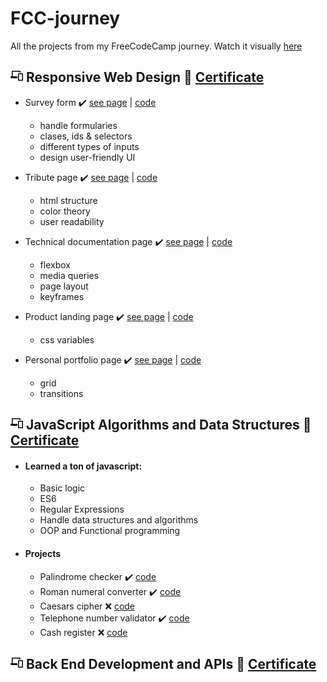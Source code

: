 # FCC-journey
All the projects from my FreeCodeCamp journey. Watch it visually [here](https://joelencinas.github.io/FCC-journey/)

## <svg width="20px" height="20px" aria-hidden="true" viewBox="0 0 640 512" xmlns="http://www.w3.org/2000/svg" class="cert-header-icon"><path d="M112 48h352v48h48V32a32.09 32.09 0 00-32-32H96a32.09 32.09 0 00-32 32v256H16a16 16 0 00-16 16v16a64.14 64.14 0 0063.91 64H352v-96H112zm492 80H420a36 36 0 00-36 36v312a36 36 0 0036 36h184a36 36 0 0036-36V164a36 36 0 00-36-36zm-12 336H432V176h160z"></path></svg> Responsive Web Design 📜 [Certificate](https://www.freecodecamp.org/certification/joelencinas/responsive-web-design)

- Survey form ✔️  [see page](https://codepen.io/JoelEncinasMartin/pen/QWQVJar) | [code](https://github.com/JoelEncinas/fcc-journey/tree/main/responsive_web_design/Survey_form)

  - handle formularies
  - clases, ids & selectors
  - different types of inputs
  - design user-friendly UI
  
- Tribute page ✔️  [see page](https://codepen.io/JoelEncinasMartin/pen/wvyjxpN) | [code](https://github.com/JoelEncinas/fcc-journey/tree/main/responsive_web_design/Tribute_page)

  - html structure
  - color theory
  - user readability
  
- Technical documentation page ✔️  [see page](https://codepen.io/JoelEncinasMartin/pen/zYRmzoM) | [code](https://github.com/JoelEncinas/fcc-journey/tree/main/responsive_web_design/Technical_documentation_page)

  - flexbox
  - media queries
  - page layout
  - keyframes
  
- Product landing page ✔️  [see page](https://codepen.io/JoelEncinasMartin/pen/JjpwbXE) | [code](https://github.com/JoelEncinas/fcc-journey/tree/main/responsive_web_design/Product_Landing_page)

  - css variables
  
- Personal portfolio page ✔️  [see page](https://codepen.io/JoelEncinasMartin/pen/LYQMabB) | [code](https://github.com/JoelEncinas/fcc-journey/tree/main/responsive_web_design/Portfolio)

  - grid
  - transitions

## <svg width="20px" height="20px" aria-hidden="true" viewBox="0 0 640 512" xmlns="http://www.w3.org/2000/svg" class="cert-header-icon"><path d="M112 48h352v48h48V32a32.09 32.09 0 00-32-32H96a32.09 32.09 0 00-32 32v256H16a16 16 0 00-16 16v16a64.14 64.14 0 0063.91 64H352v-96H112zm492 80H420a36 36 0 00-36 36v312a36 36 0 0036 36h184a36 36 0 0036-36V164a36 36 0 00-36-36zm-12 336H432V176h160z"></path></svg> JavaScript Algorithms and Data Structures 📜 [Certificate](#)

- #### Learned a ton of javascript:
  - Basic logic
  - ES6
  - Regular Expressions
  - Handle data structures and algorithms
  - OOP and Functional programming
- ####  Projects
  - Palindrome checker ✔️ [code](https://github.com/JoelEncinas/fcc-journey/blob/main/javascript_algoriths_and_data_structures/palindrome_checker.js)
  - Roman numeral converter ✔️ [code](https://github.com/JoelEncinas/fcc-journey/blob/main/javascript_algoriths_and_data_structures/roman_numeral_converter.js)
  - Caesars cipher ❌ [code](https://github.com/JoelEncinas/fcc-journey/blob/main/javascript_algoriths_and_data_structures/palindrome_checker.js)
  - Telephone number validator ✔️ [code](https://github.com/JoelEncinas/fcc-journey/blob/main/javascript_algoriths_and_data_structures/telephone_number_validator.js)
  - Cash register ❌ [code](https://github.com/JoelEncinas/fcc-journey/blob/main/javascript_algoriths_and_data_structures/palindrome_checker.js)


## <svg width="20px" height="20px" aria-hidden="true" viewBox="0 0 640 512" xmlns="http://www.w3.org/2000/svg" class="cert-header-icon"><path d="M112 48h352v48h48V32a32.09 32.09 0 00-32-32H96a32.09 32.09 0 00-32 32v256H16a16 16 0 00-16 16v16a64.14 64.14 0 0063.91 64H352v-96H112zm492 80H420a36 36 0 00-36 36v312a36 36 0 0036 36h184a36 36 0 0036-36V164a36 36 0 00-36-36zm-12 336H432V176h160z"></path></svg> Back End Development and APIs 📜 [Certificate](#)
